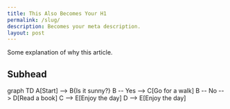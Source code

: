 ```yaml
---
title: This Also Becomes Your H1
permalink: /slug/
description: Becomes your meta description.
layout: post
---
```


Some explanation of why this article.

## Subhead

<div class="mermaid">
graph TD
    A[Start] --> B{Is it sunny?}
    B -- Yes --> C[Go for a walk]
    B -- No --> D[Read a book]
    C --> E[Enjoy the day]
    D --> E[Enjoy the day]
</div>
